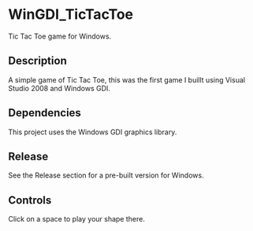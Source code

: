 # WinGDI_TicTacToe
Tic Tac Toe game for Windows.

## Description
A simple game of Tic Tac Toe, this was the first game I buillt using Visual Studio 2008 and Windows GDI.

## Dependencies
This project uses the Windows GDI graphics library.

## Release
See the Release section for a pre-built version for Windows.

## Controls
Click on a space to play your shape there.
